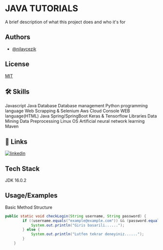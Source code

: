 
# JAVA TUTORIALS

A brief description of what this project does and who it's for


## Authors

- [@nilaycezik](https://github.com/Nilaycezik)


## License

[MIT](https://choosealicense.com/licenses/mit/)

## 🛠 Skills
Javascript
Java
Database
Database management
Python programming language
Web Scrapping & Selenium
Aws Cloud Console
WEB language(HTML)
Java Spring/SpringBoot
Keras & Tensorflow Libraries
Data Mining
Data Preprocessing
Linux OS
Artificial neural network learning
Maven


## 🔗 Links
[![linkedin](https://img.shields.io/badge/linkedin-0A66C2?style=for-the-badge&logo=linkedin&logoColor=white)](https://www.linkedin.com/in/nilaycezik/)



## Tech Stack

JDK 16.0.2
## Usage/Examples
Basic Method Structure
```java
public static void checkLogin(String username, String password) {
        if ((username.equals("example@example.com")) && (password.equals("1234"))) {
            System.out.println("Giris basarili......");
        } else {
            System.out.println("Lutfen tekrar deneyiniz......");
        }
    }



